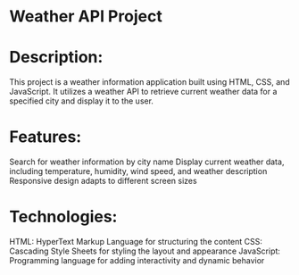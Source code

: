 # Weather API Project

# Description:
This project is a weather information application built using HTML, CSS, and JavaScript. It utilizes a weather API to retrieve current weather data for a specified city and display it to the user.

# Features:
Search for weather information by city name
Display current weather data, including temperature, humidity, wind speed, and weather description
Responsive design adapts to different screen sizes

# Technologies:
HTML: HyperText Markup Language for structuring the content
CSS: Cascading Style Sheets for styling the layout and appearance
JavaScript: Programming language for adding interactivity and dynamic behavior
